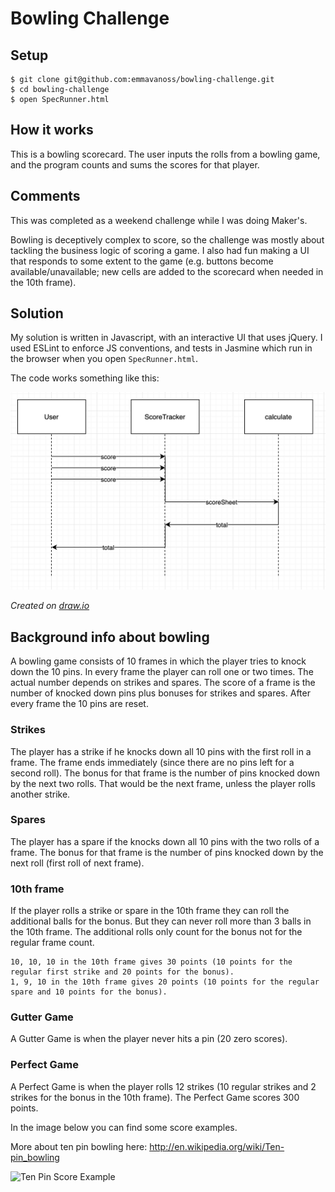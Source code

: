 # Bowling Challenge

## Setup

```
$ git clone git@github.com:emmavanoss/bowling-challenge.git
$ cd bowling-challenge
$ open SpecRunner.html
```

## How it works

This is a bowling scorecard. The user inputs the rolls from a bowling game, and
the program counts and sums the scores for that player.

## Comments

This was completed as a weekend challenge while I was doing Maker's.

Bowling is deceptively complex to score, so the challenge was mostly about tackling the business logic of scoring a game. I also had fun making a UI that responds to some extent to the game (e.g. buttons become available/unavailable; new cells are added to the scorecard when needed in the 10th frame).

## Solution

My solution is written in Javascript, with an interactive UI that uses jQuery. I used ESLint to enforce JS conventions, and tests in Jasmine which run in the browser when you open `SpecRunner.html`.

The code works something like this:

![planning-diagram-2](images/planning-diagram-2.png)

_Created on [draw.io](https://www.draw.io/)_

## Background info about bowling

A bowling game consists of 10 frames in which the player tries to knock down the 10 pins. In every frame the player can roll one or two times. The actual number depends on strikes and spares. The score of a frame is the number of knocked down pins plus bonuses for strikes and spares. After every frame the 10 pins are reset.

### Strikes

The player has a strike if he knocks down all 10 pins with the first roll in a frame. The frame ends immediately (since there are no pins left for a second roll). The bonus for that frame is the number of pins knocked down by the next two rolls. That would be the next frame, unless the player rolls another strike.

### Spares

The player has a spare if the knocks down all 10 pins with the two rolls of a frame. The bonus for that frame is the number of pins knocked down by the next roll (first roll of next frame).

### 10th frame

If the player rolls a strike or spare in the 10th frame they can roll the additional balls for the bonus. But they can never roll more than 3 balls in the 10th frame. The additional rolls only count for the bonus not for the regular frame count.

    10, 10, 10 in the 10th frame gives 30 points (10 points for the regular first strike and 20 points for the bonus).
    1, 9, 10 in the 10th frame gives 20 points (10 points for the regular spare and 10 points for the bonus).

### Gutter Game

A Gutter Game is when the player never hits a pin (20 zero scores).

### Perfect Game

A Perfect Game is when the player rolls 12 strikes (10 regular strikes and 2 strikes for the bonus in the 10th frame). The Perfect Game scores 300 points.

In the image below you can find some score examples.

More about ten pin bowling here: http://en.wikipedia.org/wiki/Ten-pin_bowling

![Ten Pin Score Example](images/example_ten_pin_scoring.png)

